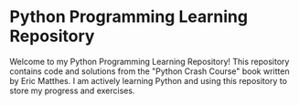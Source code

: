 # Python Programming Learning Repository

Welcome to my Python Programming Learning Repository! This repository contains code and solutions from the "Python Crash Course" book written by Eric Matthes. I am actively learning Python and using this repository to store my progress and exercises.
